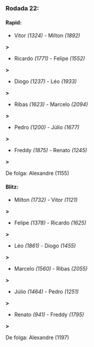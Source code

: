 ### Rodada 22:

#### Rapid:

* Vitor *(1324)*     -     Milton *(1892)*

 **>** 
* Ricardo *(1771)*     -     Felipe *(1552)*

 **>** 
* Diogo *(1237)*     -     Léo *(1933)*

 **>** 
* Ribas *(1623)*     -     Marcelo *(2094)*

 **>** 
* Pedro *(1200)*     -     Júlio *(1677)*

 **>** 
* Freddy *(1875)*     -     Renato *(1245)*

 **>** 

De folga: Alexandre (1155)

#### Blitz:

* Milton *(1732)*     -     Vitor *(1121)*

 **>** 
* Felipe *(1378)*     -     Ricardo *(1625)*

 **>** 
* Léo *(1861)*     -     Diogo *(1455)*

 **>** 
* Marcelo *(1560)*     -     Ribas *(2055)*

 **>** 
* Júlio *(1464)*     -     Pedro *(1251)*

 **>** 
* Renato *(941)*     -     Freddy *(1795)*

 **>** 

De folga: Alexandre (1197)

